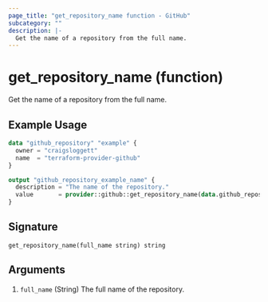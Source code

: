 ```yaml
---
page_title: "get_repository_name function - GitHub"
subcategory: ""
description: |-
  Get the name of a repository from the full name.
---
```


# get_repository_name (function)

Get the name of a repository from the full name.

## Example Usage

```terraform
data "github_repository" "example" {
  owner = "craigsloggett"
  name  = "terraform-provider-github"
}

output "github_repository_example_name" {
  description = "The name of the repository."
  value       = provider::github::get_repository_name(data.github_repository.example.full_name)
}
```

## Signature

<!-- signature generated by tfplugindocs -->
```text
get_repository_name(full_name string) string
```

## Arguments

<!-- arguments generated by tfplugindocs -->
1. `full_name` (String) The full name of the repository.
